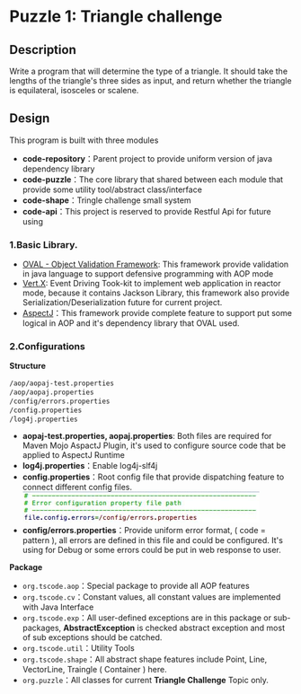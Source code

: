 # Puzzle 1: Triangle challenge

## Description

Write a program that will determine the type of a triangle. It should take the lengths of the triangle's three sides as input, and return whether the triangle is equilateral, isosceles or scalene.

## Design

This program is built with three modules

* **code-repository**：Parent project to provide uniform version of java dependency library
* **code-puzzle**：The core library that shared between each module that provide some utility tool/abstract class/interface
* **code-shape**：Tringle challenge small system
* **code-api**：This project is reserved to provide Restful Api for future using

### 1.Basic Library.

* [OVAL - Object Validation Framework](http://oval.sourceforge.net/userguide.html): This framework provide validation in java language to support defensive programming with AOP mode
* [Vert.X](http://vertx.io/docs/): Event Driving Took-kit to implement web application in reactor mode, because it contains Jackson Library, this framework also provide Serialization/Deserialization future for current project.
* [AspectJ](http://www.eclipse.org/aspectj/doc/released/progguide/index.html)：This framework provide complete feature to support put some logical in AOP and it's dependency library that OVAL used.

### 2.Configurations

**Structure**

	/aop/aopaj-test.properties
	/aop/aopaj.properties
	/config/errors.properties
	/config.properties
	/log4j.properties

* **aopaj-test.properties, aopaj.properties**: Both files are required for Maven Mojo AspactJ Plugin, it's used to configure source code that be applied to AspectJ Runtime
* **log4j.properties**：Enable log4j-slf4j
* **config.properties**：Root config file that provide dispatching feature to connect different config files.
![TG](docs/img/tg001.JPG)
* **config/errors.properties**：Provide uniform error format, ( code = pattern ), all errors are defined in this file and could be configured. It's using for Debug or some errors could be put in web response to user.

**Package**

* `org.tscode.aop`：Special package to provide all AOP features
* `org.tscode.cv`：Constant values, all constant values are implemented with Java Interface
* `org.tscode.exp`：All user-defined exceptions are in this package or sub-packages, **AbstractException** is checked abstract exception and most of sub exceptions should be catched.
* `org.tscode.util`：Utility Tools
* `org.tscode.shape`：All abstract shape features include Point, Line, VectorLine, Traingle ( Container ) here.
* `org.puzzle`：All classes for current **Triangle Challenge** Topic only.
